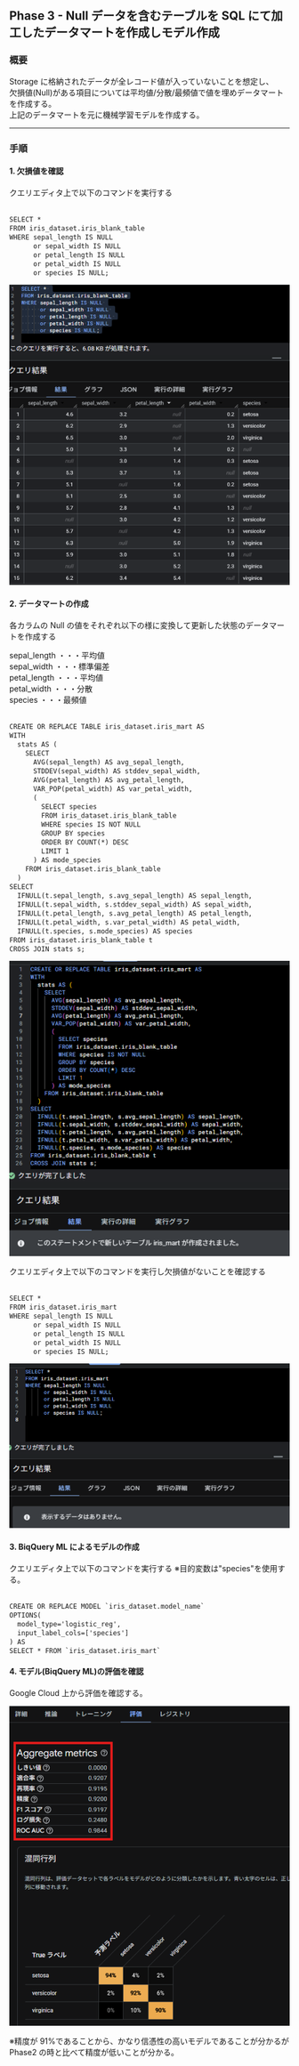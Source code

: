 ## Phase 3 - Null データを含むテーブルを SQL にて加工したデータマートを作成しモデル作成

### 概要

Storage に格納されたデータが全レコード値が入っていないことを想定し、  
欠損値(Null)がある項目については平均値/分散/最頻値で値を埋めデータマートを作成する。  
上記のデータマートを元に機械学習モデルを作成する。

---

### 手順

#### 1. 欠損値を確認

クエリエディタ上で以下のコマンドを実行する

<pre><code>
SELECT * 
FROM iris_dataset.iris_blank_table
WHERE sepal_length IS NULL 
      or sepal_width IS NULL 
      or petal_length IS NULL 
      or petal_width IS NULL
      or species IS NULL;
</code></pre>

![欠損値確認画面](picture/Phase3-1-1.png)

#### 2. データマートの作成

各カラムの Null の値をそれぞれ以下の様に変換して更新した状態のデータマートを作成する

sepal_length ・・・平均値  
sepal_width ・・・標準偏差  
petal_length ・・・平均値  
petal_width ・・・分散  
species ・・・最頻値

<pre><code>
CREATE OR REPLACE TABLE iris_dataset.iris_mart AS
WITH
  stats AS (
    SELECT
      AVG(sepal_length) AS avg_sepal_length,
      STDDEV(sepal_width) AS stddev_sepal_width,
      AVG(petal_length) AS avg_petal_length,
      VAR_POP(petal_width) AS var_petal_width,
      (
        SELECT species
        FROM iris_dataset.iris_blank_table
        WHERE species IS NOT NULL
        GROUP BY species
        ORDER BY COUNT(*) DESC
        LIMIT 1
      ) AS mode_species
    FROM iris_dataset.iris_blank_table
  )
SELECT
  IFNULL(t.sepal_length, s.avg_sepal_length) AS sepal_length,
  IFNULL(t.sepal_width, s.stddev_sepal_width) AS sepal_width,
  IFNULL(t.petal_length, s.avg_petal_length) AS petal_length,
  IFNULL(t.petal_width, s.var_petal_width) AS petal_width,
  IFNULL(t.species, s.mode_species) AS species
FROM iris_dataset.iris_blank_table t
CROSS JOIN stats s;
</code></pre>

![データマート作成画面](picture/Phase3-2-1.png)

クエリエディタ上で以下のコマンドを実行し欠損値がないことを確認する

<pre><code>
SELECT * 
FROM iris_dataset.iris_mart
WHERE sepal_length IS NULL 
      or sepal_width IS NULL 
      or petal_length IS NULL 
      or petal_width IS NULL
      or species IS NULL;
</code></pre>

![欠損値確認画面](picture/Phase3-2-2.png)

#### 3. BiqQuery ML によるモデルの作成

クエリエディタ上で以下のコマンドを実行する
※目的変数は"species"を使用する。

<pre><code>
CREATE OR REPLACE MODEL `iris_dataset.model_name`
OPTIONS(
  model_type='logistic_reg',
  input_label_cols=['species']
) AS
SELECT * FROM `iris_dataset.iris_mart`
</code></pre>

#### 4. モデル(BiqQuery ML)の評価を確認

Google Cloud 上から評価を確認する。

![BigQuery ML評価画面](picture/Phase3-4-1.png)

※精度が 91%であることから、かなり信憑性の高いモデルであることが分かるが  
Phase2 の時と比べて精度が低いことが分かる。  
